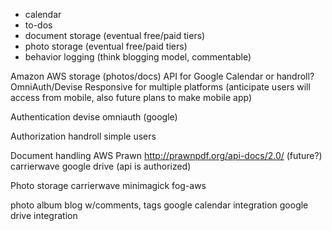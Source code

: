 - calendar
- to-dos
- document storage (eventual free/paid tiers)
- photo storage (eventual free/paid tiers)
- behavior logging (think blogging model, commentable)

Amazon AWS storage (photos/docs)
API for Google Calendar or handroll?
OmniAuth/Devise
Responsive for multiple platforms (anticipate users will access from mobile, also future plans to make mobile app)

Authentication
devise
omniauth (google)

Authorization
handroll simple users

Document handling
AWS
Prawn http://prawnpdf.org/api-docs/2.0/ (future?)
carrierwave
google drive (api is authorized)

Photo storage
carrierwave
minimagick
fog-aws

photo album
blog w/comments, tags
google calendar integration
google drive integration
